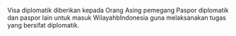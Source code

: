 Visa diplomatik diberikan kepada Orang Asing pemegang Paspor diplomatik dan paspor lain untuk masuk WilayahbIndonesia guna melaksanakan tugas yang bersifat diplomatik.